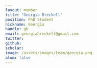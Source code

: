 ```yaml
---
layout: member
title: "Georgia Breckell"
position: PhD Student
nickname: Georgia
handle: gb
email: georgiabreckell@gmail.com
twitter:
github:
scholar:
image: /assets/images/team/georgia.png
alum: false
---
```

